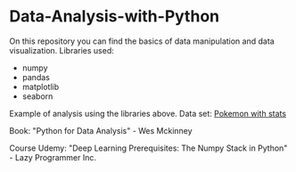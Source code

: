 # Data-Analysis-with-Python
On this repository you can find the basics of data manipulation and data visualization.
Libraries used:
- numpy
- pandas
- matplotlib
- seaborn

Example of analysis using the libraries above.
Data set: [Pokemon with stats](https://www.kaggle.com/abcsds/pokemon/kernels)

Book:
"Python for Data Analysis" - Wes Mckinney

Course Udemy:
"Deep Learning Prerequisites: The Numpy Stack in Python" - Lazy Programmer Inc.


